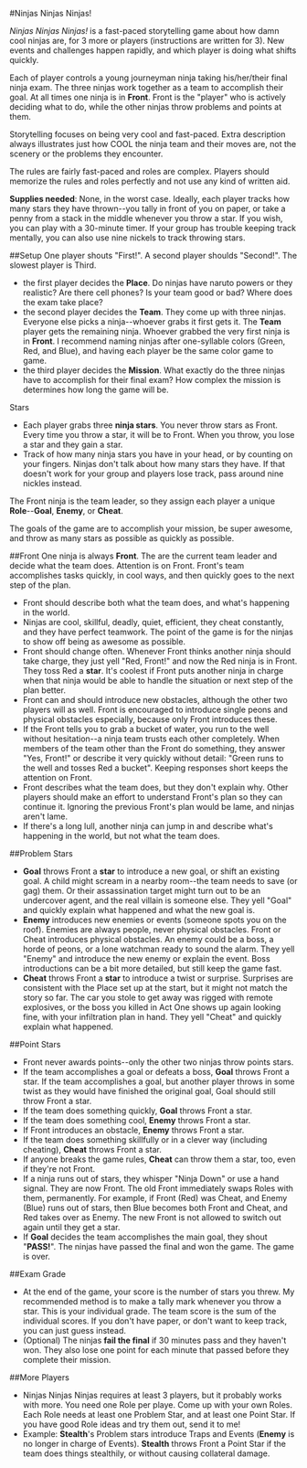 #Ninjas Ninjas Ninjas!

*Ninjas Ninjas Ninjas!* is a fast-paced storytelling game about how damn cool ninjas are, for 3 more or players (instructions are written for 3). New events and challenges happen rapidly, and which player is doing what shifts quickly.

Each of player controls a young journeyman ninja taking his/her/their final ninja exam. The three ninjas work together as a team to accomplish their goal. At all times one ninja is in **Front**. Front is the "player" who is actively deciding what to do, while the other ninjas throw problems and points at them.

Storytelling focuses on being very cool and fast-paced. Extra description always illustrates just how COOL the ninja team and their moves are, not the scenery or the problems they encounter.

The rules are fairly fast-paced and roles are complex. Players should memorize the rules and roles perfectly and not use any kind of written aid.

**Supplies needed**: None, in the worst case. Ideally, each player tracks how many stars they have thrown--you tally in front of you on paper, or take a penny from a stack in the middle whenever you throw a star. If you wish, you can play with a 30-minute timer. If your group has trouble keeping track mentally, you can also use nine nickels to track throwing stars.

##Setup
One player shouts "First!". A second player shoulds "Second!". The slowest player is Third.
- the first player decides the **Place**. Do ninjas have naruto powers or they realistic? Are there cell phones? Is your team good or bad? Where does the exam take place?
- the second player decides the **Team**. They come up with three ninjas. Everyone else picks a ninja--whoever grabs it first gets it. The **Team** player gets the remaining ninja. Whoever grabbed the very first ninja is in **Front**. I recommend naming ninjas after one-syllable colors (Green, Red, and Blue), and having each player be the same color game to game.
- the third player decides the **Mission**. What exactly do the three ninjas have to accomplish for their final exam? How complex the mission is determines how long the game will be.

Stars
- Each player grabs three **ninja stars**. You never throw stars as Front. Every time you throw a star, it will be to Front. When you throw, you lose a star and they gain a star.
- Track of how many ninja stars you have in your head, or by counting on your fingers. Ninjas don't talk about how many stars they have. If that doesn't work for your group and players lose track, pass around nine nickles instead.

The Front ninja is the team leader, so they assign each player a unique **Role**--**Goal**, **Enemy**, or **Cheat**.

The goals of the game are to accomplish your mission, be super awesome, and throw as many stars as possible as quickly as possible.

##Front
One ninja is always **Front**. The are the current team leader and decide what the team does. Attention is on Front. Front's team accomplishes tasks quickly, in cool ways, and then quickly goes to the next step of the plan.

- Front should describe both what the team does, and what's happening in the world. 
- Ninjas are cool, skillful, deadly, quiet, efficient, they cheat constantly, and they have perfect teamwork. The point of the game is for the ninjas to show off being as awesome as possible.
- Front should change often. Whenever Front thinks another ninja should take charge, they just yell "Red, Front!" and now the Red ninja is in Front. They toss Red a **star**. It's coolest if Front puts another ninja in charge when that ninja would be able to handle the situation or next step of the plan better.
- Front can and should introduce new obstacles, although the other two players will as well. Front is encouraged to introduce single peons and physical obstacles especially, because only Front introduces these.
- If the Front tells you to grab a bucket of water, you run to the well without hesitation--a ninja team trusts each other completely. When members of the team other than the Front do something, they answer "Yes, Front!" or describe it very quickly without detail: "Green runs to the well and tosses Red a bucket". Keeping responses short keeps the attention on Front.
- Front describes what the team does, but they don't explain why. Other players should make an effort to understand Front's plan so they can continue it. Ignoring the previous Front's plan would be lame, and ninjas aren't lame.
- If there's a long lull, another ninja can jump in and describe what's happening in the world, but not what the team does.

##Problem Stars
- **Goal** throws Front a **star** to introduce a new goal, or shift an existing goal. A child might scream in a nearby room--the team needs to save (or gag) them. Or their assassination target might turn out to be an undercover agent, and the real villain is someone else. They yell "Goal" and quickly explain what happened and what the new goal is.
- **Enemy** introduces new enemies or events (someone spots you on the roof). Enemies are always people, never physical obstacles. Front or Cheat introduces physical obstacles. An enemy could be a boss, a horde of peons, or a lone watchman ready to sound the alarm. They yell "Enemy" and introduce the new enemy or explain the event. Boss introductions can be a bit more detailed, but still keep the game fast.
- **Cheat** throws Front a **star** to introduce a twist or surprise. Surprises are consistent with the Place set up at the start, but it might not match the story so far. The car you stole to get away was rigged with remote explosives, or the boss you killed in Act One shows up again looking fine, with your infiltration plan in hand. They yell "Cheat" and quickly explain what happened.

##Point Stars
- Front never awards points--only the other two ninjas throw points stars.
- If the team accomplishes a goal or defeats a boss, **Goal** throws Front a star. If the team accomplishes a goal, but another player throws in some twist as they would have finished the original goal, Goal should still throw Front a star.
- If the team does something quickly, **Goal** throws Front a star.
- If the team does something cool, **Enemy** throws Front a star.
- If Front introduces an obstacle, **Enemy** throws Front a star.
- If the team does something skillfully or in a clever way (including cheating), **Cheat** throws Front a star.
- If anyone breaks the game rules, **Cheat** can throw them a star, too, even if they're not Front.
- If a ninja runs out of stars, they whisper "Ninja Down" or use a hand signal. They are now Front. The old Front immediately swaps Roles with them, permanently. For example, if Front (Red) was Cheat, and Enemy (Blue) runs out of stars, then Blue becomes both Front and Cheat, and Red takes over as Enemy. The new Front is not allowed to switch out again until they get a star.
- If **Goal** decides the team accomplishes the main goal, they shout "**PASS!**". The ninjas have passed the final and won the game. The game is over.

##Exam Grade
- At the end of the game, your score is the number of stars you threw. My recommended method is to make a tally mark whenever you throw a star. This is your individual grade. The team score is the sum of the individual scores. If you don't have paper, or don't want to keep track, you can just guess instead.
- (Optional) The ninjas **fail the final** if 30 minutes pass and they haven't won. They also lose one point for each minute that passed before they complete their mission.

##More Players
- Ninjas Ninjas Ninjas requires at least 3 players, but it probably works with more. You need one Role per playe. Come up with your own Roles. Each Role needs at least one Problem Star, and at least one Point Star. If you have good Role ideas and try them out, send it to me!
- Example: **Stealth**'s Problem stars introduce Traps and Events (**Enemy** is no longer in charge of Events). **Stealth** throws Front a Point Star if the team does things stealthily, or without causing collateral damage.
